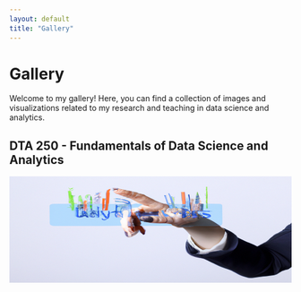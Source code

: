 ```yaml
---
layout: default
title: "Gallery"
---
```


# Gallery
Welcome to my gallery! Here, you can find a collection of images and visualizations related to my research and teaching in data science and analytics.

## DTA 250 - Fundamentals of Data Science and Analytics
![fall23](https://github.com/jjasser87/jjasser87.github.io/blob/main/_imgs/_ai_illustrations/_dta250/fall23.png)